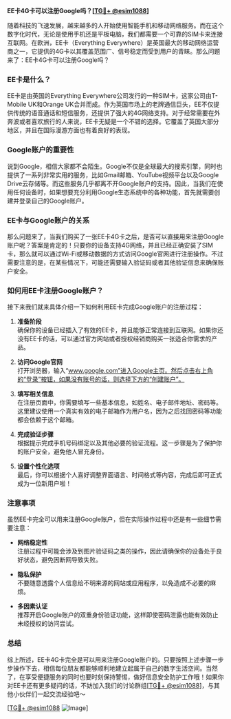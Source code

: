 **EE卡4G卡可以注册Google吗？[[TG💪+ @esim1088](https://t.me/s/esim1088)]**

随着科技的飞速发展，越来越多的人开始使用智能手机和移动网络服务。而在这个数字化时代，无论是使用手机还是平板电脑，我们都需要一个可靠的SIM卡来连接互联网。在欧洲，EE卡（Everything Everywhere）是英国最大的移动网络运营商之一，它提供的4G卡以其覆盖范围广、信号稳定而受到用户的青睐。那么问题来了：EE卡4G卡可以注册Google吗？

### EE卡是什么？

EE卡是由英国的Everything Everywhere公司发行的一种SIM卡，这家公司由T-Mobile UK和Orange UK合并而成。作为英国市场上的老牌通信巨头，EE不仅提供传统的语音通话和短信服务，还提供了强大的4G网络支持。对于经常需要在外奔波或者喜欢旅行的人来说，EE卡无疑是一个不错的选择。它覆盖了英国大部分地区，并且在国际漫游方面也有着良好的表现。

### Google账户的重要性

说到Google，相信大家都不会陌生。Google不仅是全球最大的搜索引擎，同时也提供了一系列非常实用的服务，比如Gmail邮箱、YouTube视频平台以及Google Drive云存储等。而这些服务几乎都离不开Google账户的支持。因此，当我们在使用任何设备时，如果想要充分利用Google生态系统中的各种功能，首先就需要创建并登录自己的Google账户。

### EE卡与Google账户的关系

那么问题来了，当我们购买了一张EE卡4G卡之后，是否可以直接用来注册Google账户呢？答案是肯定的！只要你的设备支持4G网络，并且已经正确安装了SIM卡，那么就可以通过Wi-Fi或移动数据的方式访问Google官网进行注册操作。不过需要注意的是，在某些情况下，可能还需要输入验证码或者其他验证信息来确保账户安全。

### 如何用EE卡注册Google账户？

接下来我们就来具体介绍一下如何利用EE卡完成Google账户的注册过程：

1. **准备阶段**  
   确保你的设备已经插入了有效的EE卡，并且能够正常连接到互联网。如果你还没有EE卡的话，可以通过官方网站或者授权经销商购买一张适合你需求的产品。
   
2. **访问Google官网**  
   打开浏览器，输入“www.google.com”进入Google主页。然后点击右上角的“登录”按钮，如果没有账号的话，则选择下方的“创建账户”。

3. **填写相关信息**  
   在注册页面中，你需要填写一些基本信息，如姓名、电子邮件地址、密码等。这里建议使用一个真实有效的电子邮箱作为用户名，因为之后找回密码等功能都会依赖于这个邮箱。

4. **完成验证步骤**  
   根据提示完成手机号码绑定以及其他必要的验证流程。这一步骤是为了保护你的账户安全，避免他人冒充身份。

5. **设置个性化选项**  
   最后，你可以根据个人喜好调整界面语言、时间格式等内容，完成后即可正式成为一位新用户啦！

### 注意事项

虽然EE卡完全可以用来注册Google账户，但在实际操作过程中还是有一些细节需要注意：

- **网络稳定性**  
  注册过程中可能会涉及到图片验证码之类的操作，因此请确保你的设备处于良好状态，避免因断网导致失败。

- **隐私保护**  
  不要随意透露个人信息给不明来源的网站或应用程序，以免造成不必要的麻烦。

- **多因素认证**  
  推荐开启Google账户的双重身份验证功能，这样即使密码泄露也能有效防止未经授权的访问尝试。

### 总结

综上所述，EE卡4G卡完全是可以用来注册Google账户的。只要按照上述步骤一步步操作下去，相信每位朋友都能够顺利地建立起属于自己的数字生活空间。当然了，在享受便捷服务的同时也要时刻保持警惕，做好信息安全防护工作哦！如果你对EE卡还有更多疑问的话，不妨加入我们的讨论群组[[TG💪+ @esim1088](https://t.me/s/esim1088)]，与其他小伙伴们一起交流经验吧～

[[TG💪+ @esim1088](https://t.me/s/esim1088) ![Image](https://i.postimg.cc/4NQfJmqS/Snipaste-2025-05-13-00-14-12.png)]